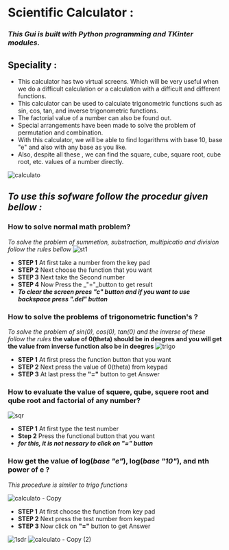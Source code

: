 # **Scientific Calculator :**

### *This Gui is built with Python programming and TKinter modules.*

## **Speciality :**

- This calculator has two virtual screens. Which will be very useful when we do a difficult calculation or a calculation with a difficult and different functions.
- This calculator can be used to calculate trigonometric functions such as sin, cos, tan, and inverse trigonometric functions.
- The factorial value of a number can also be found out. 
- Special arrangements have been made to solve the problem of permutation and combination. 
- With this calculator, we will be able to find logarithms with base 10,  base "e" and also with any base as you like.
-  Also, despite all these , we can find the square, cube, square root, cube root, etc. values of a number directly.

![calculato](https://user-images.githubusercontent.com/63612820/82442889-22692000-9abe-11ea-9f61-1f82d35a3188.png)

## **_To use this sofware follow the procedur given bellow :_**

### **How to solve normal math problem?**
*To solve the problem of summetion, substraction, multipicatio and division follow the rules bellow*
![st1](https://user-images.githubusercontent.com/63612820/82441823-2431e400-9abc-11ea-9c01-7b35abbd155c.png)

- **STEP 1** At first take a number from the key pad
- **STEP 2** Next choose the function that you want
- **STEP 3** Next take the Second number
- **STEP 4** Now Press the _"="_button to get result
- **_To clear the screen prees "c" button and if you want to use backspace press ".del" button_**

### **How to solve the problems of trigonometric function's ?**
*To solve the problem of sin(0), cos(0), tan(0) and the inverse of these follow the rules*
**the value of 0(theta) should be in deegres and you will get the value from inverse function also be in deegres**
![trigo](https://user-images.githubusercontent.com/63612820/82444111-51809100-9ac0-11ea-9e34-0bfa7b88d6e9.png)
- **STEP 1** At first press the function button that you want
- **STEP 2** Next press the value of 0(theta) from keypad
- **STEP 3** At last press the **"="** button to get Answer

### How to evaluate the value of squere, qube, squere root and qube root and factorial of any number?

![sqr](https://user-images.githubusercontent.com/63612820/82444142-63623400-9ac0-11ea-80e5-23e942e96769.png)

- **STEP 1** At first type the test number
- **Step 2** Press the functional button that you want
- **_for this, it is not nessary to click on "=" button_**

### How get the value of log(_base "e"_), log(_base "10"_), and nth power of e ?
*This procedure is similer to trigo functions*

![calculato - Copy](https://user-images.githubusercontent.com/63612820/82444168-707f2300-9ac0-11ea-9706-0567c43874b7.png)

- **STEP 1** At first choose the function from key pad
- **STEP 2** Next press the test number from keypad
- **STEP 3** Now click on **"="** button to get Answer


![1sdr](https://user-images.githubusercontent.com/63612820/82444179-76750400-9ac0-11ea-9689-d27b5d7a95c9.png)
![calculato - Copy (2)](https://user-images.githubusercontent.com/63612820/82444181-770d9a80-9ac0-11ea-9038-b4df3854136b.png)






